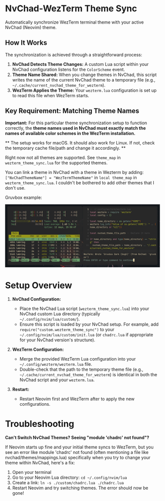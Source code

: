 # NvChad-WezTerm Theme Sync

Automatically synchronize WezTerm terminal theme with your active NvChad (Neovim) theme.

## How It Works

The synchronization is achieved through a straightforward process:

1.  **NvChad Detects Theme Changes:** A custom Lua script within your NvChad configuration listens for the `ColorScheme` event.
2.  **Theme Name Shared:** When you change themes in NvChad, this script writes the name of the current NvChad theme to a temporary file (e.g., `~/.cache/current_nvchad_theme_for_wezterm`).
3.  **WezTerm Applies the Theme:** Your `wezterm.lua` configuration is set up to read this file when WezTerm starts.

## Key Requirement: Matching Theme Names

**Important:** For this particular theme synchronization setup to function correctly, the **theme names used in NvChad must exactly match the names of available color schemes in the WezTerm installation.**

** The setup works for macOS. It should also work for Linux. If not, check the temporary cache file/path and change it accordingly. **

Right now not all themes are supported. See `theme_map` in `wezterm_theme_sync.lua` for the supported themes.

You can link a theme in NvChad with a theme in Wezterm by adding: `["NvChadThemeName"] = "WezTermThemeName"` in `local theme_map` in `wezterm_theme_sync.lua`. I couldn't be bothered to add other themes that I don't use.

Gruvbox example:

![Gruvbox](./images/image.png)

# Setup Overview

1.  **NvChad Configuration:**
    * Place the NvChad Lua script (`wezterm_theme_sync.lua`) into your NvChad custom Lua directory (typically `~/.config/nvim/lua/custom/`).
    * Ensure this script is loaded by your NvChad setup. For example, add `require("custom.wezterm_theme_sync")` to your `~/.config/nvim/lua/custom/init.lua` (or `chadrc.lua` if appropriate for your NvChad version's structure).

2.  **WezTerm Configuration:**
    * Merge the provided WezTerm Lua configuration into your `~/.config/wezterm/wezterm.lua` file.
    * Double-check that the path to the temporary theme file (e.g., `~/.cache/current_nvchad_theme_for_wezterm`) is identical in both the NvChad script and your `wezterm.lua`.

4.  **Restart:**
    * Restart Neovim first and WezTerm after to apply the new configurations.

# Troubleshooting

**Can't Switch NvChad Themes? Seeing "module 'chadrc' not found"?**

If Neovim starts up fine and your initial theme syncs to WezTerm, but you see an error like module 'chadrc' not found (often mentioning a file like nvchad/themes/mappings.lua) specifically when you try to change your theme within NvChad, here's a fix:

1. Open your terminal
2. Go to your Neovim Lua directory: `cd ~/.config/nvim/lua`    
3. Create a link: `ln -s ./custom/chadrc.lua ./chadrc.lua`
5. Restart Neovim and try switching themes. The error should now be gone!
